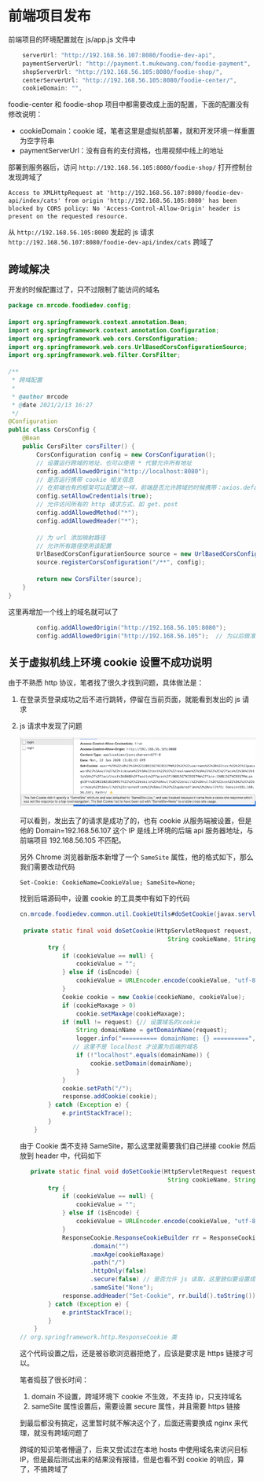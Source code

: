 # 前端项目发布

前端项目的环境配置就在 js/app.js 文件中

```javascript
    serverUrl: "http://192.168.56.107:8080/foodie-dev-api",                      // 接口服务接口地址
    paymentServerUrl: "http://payment.t.mukewang.com/foodie-payment",       // 支付中心服务地址
    shopServerUrl: "http://192.168.56.105:8080/foodie-shop/",                            // 门户网站地址
    centerServerUrl: "http://192.168.56.105:8080/foodie-center/",                        // 用户中心地址
    cookieDomain: "",
```

foodie-center  和 foodie-shop 项目中都需要改成上面的配置，下面的配置没有修改说明：

- cookieDomain：cookie 域，笔者这里是虚拟机部署，就和开发环境一样重置为空字符串
- paymentServerUrl：没有自有的支付资格，也用视频中线上的地址

部署到服务器后，访问 `http://192.168.56.105:8080/foodie-shop/` 打开控制台发现跨域了

```
Access to XMLHttpRequest at 'http://192.168.56.107:8080/foodie-dev-api/index/cats' from origin 'http://192.168.56.105:8080' has been blocked by CORS policy: No 'Access-Control-Allow-Origin' header is present on the requested resource.
```

从 `http://192.168.56.105:8080` 发起的 js 请求 `http://192.168.56.107:8080/foodie-dev-api/index/cats` 跨域了

## 跨域解决

开发的时候配置过了，只不过限制了能访问的域名

```java
package cn.mrcode.foodiedev.config;

import org.springframework.context.annotation.Bean;
import org.springframework.context.annotation.Configuration;
import org.springframework.web.cors.CorsConfiguration;
import org.springframework.web.cors.UrlBasedCorsConfigurationSource;
import org.springframework.web.filter.CorsFilter;

/**
 * 跨域配置
 *
 * @author mrcode
 * @date 2021/2/13 16:27
 */
@Configuration
public class CorsConfig {
    @Bean
    public CorsFilter corsFilter() {
        CorsConfiguration config = new CorsConfiguration();
        // 设置运行跨域的地址，也可以使用 * 代替允许所有地址
        config.addAllowedOrigin("http://localhost:8080");
        // 是否运行携带 cookie 相关信息
        // 在前端也有的框架可以配置这一样，前端是否允许跨域的时候携带：axios.defaults.withCredentials = true;
        config.setAllowCredentials(true);
        // 允许访问所有的 http 请求方式，如 get、post
        config.addAllowedMethod("*");
        config.addAllowedHeader("*");

        // 为 url 添加映射路径
        // 允许所有路径使用该配置
        UrlBasedCorsConfigurationSource source = new UrlBasedCorsConfigurationSource();
        source.registerCorsConfiguration("/**", config);

        return new CorsFilter(source);
    }
}

```

这里再增加一个线上的域名就可以了

```java
        config.addAllowedOrigin("http://192.168.56.105:8080");
        config.addAllowedOrigin("http://192.168.56.105");  // 为以后做准备
```

## 关于虚拟机线上环境 cookie 设置不成功说明

由于不熟悉 http 协议，笔者找了很久才找到问题，具体做法是：

1. 在登录页登录成功之后不进行跳转，停留在当前页面，就能看到发出的 js 请求

2. js 请求中发现了问题

   ![image-20210301224551821](./assets/image-20210301224551821.png)

   可以看到，发出去了的请求是成功了的，也有 cookie 从服务端被设置，但是他的 Domain=192.168.56.107 这个 IP 是线上环境的后端 api 服务器地址，与前端项目 192.168.56.105 不匹配。

   另外 Chrome 浏览器新版本新增了一个 `SameSite` 属性，他的格式如下，那么我们需要改动代码

   ```
   Set-Cookie: CookieName=CookieValue; SameSite=None;
   ```

   找到后端源码中，设置 cookie 的工具类中有如下的代码

   ```java
   cn.mrcode.foodiedev.common.util.CookieUtils#doSetCookie(javax.servlet.http.HttpServletRequest, javax.servlet.http.HttpServletResponse, java.lang.String, java.lang.String, int, boolean)
   
    private static final void doSetCookie(HttpServletRequest request, HttpServletResponse response,
                                             String cookieName, String cookieValue, int cookieMaxage, boolean isEncode) {
           try {
               if (cookieValue == null) {
                   cookieValue = "";
               } else if (isEncode) {
                   cookieValue = URLEncoder.encode(cookieValue, "utf-8");
               }
               Cookie cookie = new Cookie(cookieName, cookieValue);
               if (cookieMaxage > 0)
                   cookie.setMaxAge(cookieMaxage);
               if (null != request) {// 设置域名的cookie
                   String domainName = getDomainName(request);
                   logger.info("========== domainName: {} ==========", domainName);
                  // 这里不是 localhost 才设置为后端的域名
                   if (!"localhost".equals(domainName)) {
                       cookie.setDomain(domainName);
                   }
               }
               cookie.setPath("/");
               response.addCookie(cookie);
           } catch (Exception e) {
               e.printStackTrace();
           }
       }
   ```

   由于 Cookie 类不支持 SameSite，那么这里就需要我们自己拼接 cookie 然后放到 header 中，代码如下

   ```java
      private static final void doSetCookie(HttpServletRequest request, HttpServletResponse response,
                                             String cookieName, String cookieValue, int cookieMaxage, boolean isEncode) {
           try {
               if (cookieValue == null) {
                   cookieValue = "";
               } else if (isEncode) {
                   cookieValue = URLEncoder.encode(cookieValue, "utf-8");
               }
               ResponseCookie.ResponseCookieBuilder rr = ResponseCookie.from(cookieName, cookieValue)
                       .domain("")
                       .maxAge(cookieMaxage)
                       .path("/")
                       .httpOnly(false)
                       .secure(false) // 是否允许 js 读取，这里貌似要设置成 true
                       .sameSite("None");
               response.addHeader("Set-Cookie", rr.build().toString());
           } catch (Exception e) {
               e.printStackTrace();
           }
       }
   // org.springframework.http.ResponseCookie 类
   ```

   这个代码设置之后，还是被谷歌浏览器拒绝了，应该是要求是 https 链接才可以。

   笔者捣鼓了很长时间：

   1. domain 不设置，跨域环境下 cookie 不生效，不支持 ip，只支持域名
   2. sameSite 属性设置后，需要设置 secure 属性，并且需要 https 链接

   到最后都没有搞定，这里暂时就不解决这个了，后面还需要换成 nginx 来代理，就没有跨域问题了

   跨域的知识笔者懵逼了，后来又尝试过在本地 hosts 中使用域名来访问目标 IP，但是最后测试出来的结果没有报错，但是也看不到 cookie 的响应，算了，不搞跨域了

   